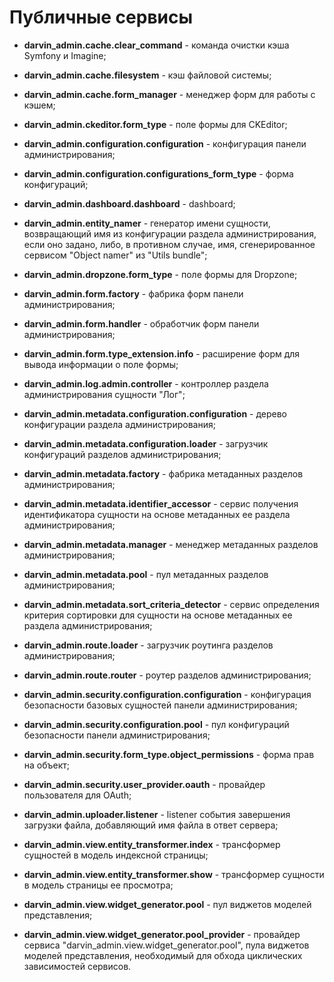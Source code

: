 Публичные сервисы
=================

- **darvin_admin.cache.clear_command** - команда очистки кэша Symfony и Imagine;


- **darvin_admin.cache.filesystem** - кэш файловой системы;


- **darvin_admin.cache.form_manager** - менеджер форм для работы с кэшем;


- **darvin_admin.ckeditor.form_type** - поле формы для CKEditor;


- **darvin_admin.configuration.configuration** - конфигурация панели администрирования;


- **darvin_admin.configuration.configurations_form_type** - форма конфигураций;


- **darvin_admin.dashboard.dashboard** - dashboard;


- **darvin_admin.entity_namer** - генератор имени сущности, возвращающий имя из конфигурации раздела администрирования,
 если оно задано, либо, в противном случае, имя, сгенерированное сервисом "Object namer" из "Utils bundle";


- **darvin_admin.dropzone.form_type** - поле формы для Dropzone;


- **darvin_admin.form.factory** - фабрика форм панели администрирования;


- **darvin_admin.form.handler** - обработчик форм панели администрирования;


- **darvin_admin.form.type_extension.info** - расширение форм для вывода информации о поле формы;


- **darvin_admin.log.admin.controller** - контроллер раздела администрирования сущности "Лог";


- **darvin_admin.metadata.configuration.configuration** - дерево конфигурации раздела администрирования;


- **darvin_admin.metadata.configuration.loader** - загрузчик конфигураций разделов администрирования;


- **darvin_admin.metadata.factory** - фабрика метаданных разделов администрирования;


- **darvin_admin.metadata.identifier_accessor** - сервис получения идентификатора сущности на основе метаданных ее
 раздела администрирования;


- **darvin_admin.metadata.manager** - менеджер метаданных разделов администрирования;


- **darvin_admin.metadata.pool** - пул метаданных разделов администрирования;


- **darvin_admin.metadata.sort_criteria_detector** - сервис определения критерия сортировки для сущности на основе
 метаданных ее раздела администрирования;


- **darvin_admin.route.loader** - загрузчик роутинга разделов администрирования;


- **darvin_admin.route.router** - роутер разделов администрирования;


- **darvin_admin.security.configuration.configuration** - конфигурация безопасности базовых сущностей панели
 администрирования;


- **darvin_admin.security.configuration.pool** - пул конфигураций безопасности панели администрирования;


- **darvin_admin.security.form_type.object_permissions** - форма прав на объект;


- **darvin_admin.security.user_provider.oauth** - провайдер пользователя для OAuth;


- **darvin_admin.uploader.listener** - listener события завершения загрузки файла, добавляющий имя файла в ответ сервера;


- **darvin_admin.view.entity_transformer.index** - трансформер сущностей в модель индексной страницы;


- **darvin_admin.view.entity_transformer.show** - трансформер сущности в модель страницы ее просмотра;


- **darvin_admin.view.widget_generator.pool** - пул виджетов моделей представления;


- **darvin_admin.view.widget_generator.pool_provider** - провайдер сервиса "darvin_admin.view.widget_generator.pool",
 пула виджетов моделей представления, необходимый для обхода циклических зависимостей сервисов.
